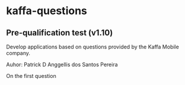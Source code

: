 # kaffa-questions

## Pre-qualification test (v1.10)

Develop applications based on questions provided by the Kaffa Mobile company.

Auhor: Patrick D Anggellis dos Santos Pereira

On the first question
